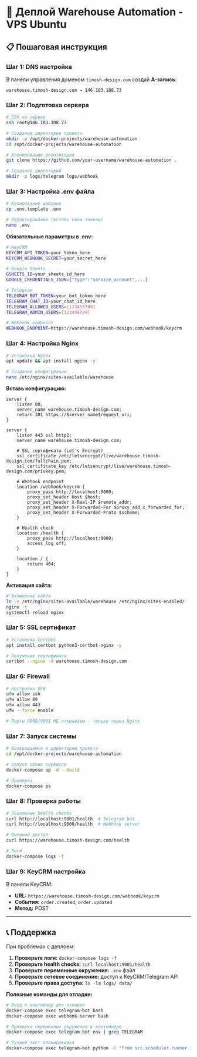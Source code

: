 # 🚀 Деплой Warehouse Automation - VPS Ubuntu

## 📋 Пошаговая инструкция

### **Шаг 1: DNS настройка**

В панели управления доменом `timosh-design.com` создай **A-запись**:
```
warehouse.timosh-design.com → 146.103.108.73
```

### **Шаг 2: Подготовка сервера**

```bash
# SSH на сервер
ssh root@146.103.108.73

# Создание директории проекта
mkdir -p /opt/docker-projects/warehouse-automation
cd /opt/docker-projects/warehouse-automation

# Клонирование репозитория
git clone https://github.com/your-username/warehouse-automation .

# Создание директорий
mkdir -p logs/telegram logs/webhook
```

### **Шаг 3: Настройка .env файла**

```bash
# Копирование шаблона
cp .env.template .env

# Редактирование (вставь свои токены)
nano .env
```

**Обязательные параметры в .env:**
```bash
# KeyCRM
KEYCRM_API_TOKEN=your_token_here
KEYCRM_WEBHOOK_SECRET=your_secret_here

# Google Sheets  
GSHEETS_ID=your_sheets_id_here
GOOGLE_CREDENTIALS_JSON={"type":"service_account",...}

# Telegram
TELEGRAM_BOT_TOKEN=your_bot_token_here
TELEGRAM_CHAT_ID=your_chat_id_here
TELEGRAM_ALLOWED_USERS=[123456789]
TELEGRAM_ADMIN_USERS=[123456789]

# Webhook endpoint
WEBHOOK_ENDPOINT=https://warehouse.timosh-design.com/webhook/keycrm
```

### **Шаг 4: Настройка Nginx**

```bash
# Установка Nginx
apt update && apt install nginx -y

# Создание конфигурации
nano /etc/nginx/sites-available/warehouse
```

**Вставь конфигурацию:**
```nginx
server {
    listen 80;
    server_name warehouse.timosh-design.com;
    return 301 https://$server_name$request_uri;
}

server {
    listen 443 ssl http2;
    server_name warehouse.timosh-design.com;

    # SSL сертификаты (Let's Encrypt)
    ssl_certificate /etc/letsencrypt/live/warehouse.timosh-design.com/fullchain.pem;
    ssl_certificate_key /etc/letsencrypt/live/warehouse.timosh-design.com/privkey.pem;

    # Webhook endpoint
    location /webhook/keycrm {
        proxy_pass http://localhost:9000;
        proxy_set_header Host $host;
        proxy_set_header X-Real-IP $remote_addr;
        proxy_set_header X-Forwarded-For $proxy_add_x_forwarded_for;
        proxy_set_header X-Forwarded-Proto $scheme;
    }

    # Health check
    location /health {
        proxy_pass http://localhost:9000;
        access_log off;
    }

    location / {
        return 404;
    }
}
```

**Активация сайта:**
```bash
# Включение сайта
ln -s /etc/nginx/sites-available/warehouse /etc/nginx/sites-enabled/
nginx -t
systemctl reload nginx
```

### **Шаг 5: SSL сертификат**

```bash
# Установка Certbot
apt install certbot python3-certbot-nginx -y

# Получение сертификата
certbot --nginx -d warehouse.timosh-design.com
```

### **Шаг 6: Firewall**

```bash
# Настройка UFW
ufw allow ssh
ufw allow 80
ufw allow 443
ufw --force enable

# Порты 9000/9001 НЕ открываем - только через Nginx
```

### **Шаг 7: Запуск системы**

```bash
# Возвращаемся в директорию проекта
cd /opt/docker-projects/warehouse-automation

# Запуск обоих сервисов
docker-compose up -d --build

# Проверка
docker-compose ps
```

### **Шаг 8: Проверка работы**

```bash
# Локальные health checks
curl http://localhost:9001/health  # Telegram bot
curl http://localhost:9000/health  # Webhook server

# Внешний доступ
curl https://warehouse.timosh-design.com/health

# Логи
docker-compose logs -f
```

### **Шаг 9: KeyCRM настройка**

В панели KeyCRM:
- **URL:** `https://warehouse.timosh-design.com/webhook/keycrm`
- **События:** `order.created`, `order.updated`
- **Метод:** POST

---

## 📞 Поддержка

При проблемах с деплоем:

1. **Проверьте логи:** `docker-compose logs -f`
2. **Проверьте health checks:** `curl localhost:9001/health`  
3. **Проверьте переменные окружения:** `.env` файл
4. **Проверьте сетевое соединение:** доступ к KeyCRM/Telegram API
5. **Проверьте права доступа:** `ls -la logs/ data/`

**Полезные команды для отладки:**

```bash
# Вход в контейнер для отладки
docker-compose exec telegram-bot bash
docker-compose exec webhook-server bash

# Проверка переменных окружения в контейнере  
docker-compose exec telegram-bot env | grep TELEGRAM

# Ручной тест планировщика
docker-compose exec telegram-bot python -c "from src.scheduler.runner import get_scheduler_runner; print('OK')"
```